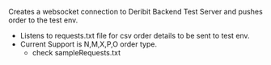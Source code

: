 Creates a websocket connection to Deribit Backend Test Server and pushes order to the test env.
  - Listens to requests.txt file for csv order details to be sent to test env.
  - Current Support is N,M,X,P,O order type.
      - check sampleRequests.txt

